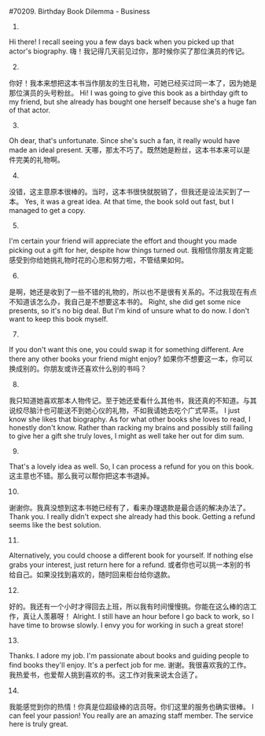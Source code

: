 #70209. Birthday Book Dilemma - Business

1.
Hi there! I recall seeing you a few days back when you picked up that actor's biography.
嗨！我记得几天前见过你，那时候你买了那位演员的传记。

2.
你好！我本来想把这本书当作朋友的生日礼物，可她已经买过同一本了，因为她是那位演员的头号粉丝。
Hi! I was going to give this book as a birthday gift to my friend, but she already has bought one herself because she's a huge fan of that actor.

3.
Oh dear, that's unfortunate. Since she's such a fan, it really would have made an ideal present.
天哪，那太不巧了。既然她是粉丝，这本书本来可以是件完美的礼物啊。

4.
没错，这主意原本很棒的。当时，这本书很快就脱销了，但我还是设法买到了一本。
Yes, it was a great idea. At that time, the book sold out fast, but I managed to get a copy.

5.
I'm certain your friend will appreciate the effort and thought you made picking out a gift for her, despite how things turned out.
我相信你朋友肯定能感受到你给她挑礼物时花的心思和努力啦，不管结果如何。

6.
是啊，她还是收到了一些不错的礼物的，所以也不是很有关系的。不过我现在有点不知道该怎么办，我自己是不想要这本书的。
Right, she did get some nice presents, so it's no big deal. But I'm kind of unsure what to do now. I don't want to keep this book myself.

7.
If you don't want this one, you could swap it for something different. Are there any other books your friend might enjoy?
如果你不想要这一本，你可以换成别的。你朋友或许还喜欢什么别的书吗？

8.
我只知道她喜欢那本人物传记。至于她还爱看什么其他书，我还真的不知道。与其说绞尽脑汁也可能送不到她心仪的礼物，不如我请她去吃个广式早茶。
I just know she likes that biography. As for what other books she loves to read, I honestly don't know. Rather than racking my brains and possibly still failing to give her a gift she truly loves, I might as well take her out for dim sum.

9.
That's a lovely idea as well. So, I can process a refund for you on this book.
这主意也不错。那么我可以帮你把这本书退掉。

10.
谢谢你。我真没想到这本书她已经有了，看来办理退款是最合适的解决办法了。
Thank you. I really didn't expect she already had this book. Getting a refund seems like the best solution.

11.
Alternatively, you could choose a different book for yourself. If nothing else grabs your interest, just return here for a refund.
或者你也可以挑一本别的书给自己。如果没找到喜欢的，随时回来柜台给你退款。

12.
好的。我还有一个小时才得回去上班，所以我有时间慢慢挑。你能在这么棒的店工作，真让人羡慕呀！
Alright. I still have an hour before I go back to work, so I have time to browse slowly. I envy you for working in such a great store!

13.
Thanks. I adore my job. I'm passionate about books and guiding people to find books they'll enjoy. It's a perfect job for me.
谢谢。我很喜欢我的工作。我热爱书，也爱帮人挑到喜欢的书。这工作对我来说太合适了。

14.
我能感觉到你的热情！你真是位超级棒的店员呀。你们这里的服务也确实很棒。
I can feel your passion! You really are an amazing staff member. The service here is truly great.
